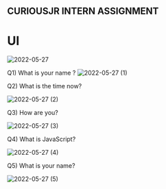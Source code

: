 ## CURIOUSJR INTERN ASSIGNMENT


# UI
![2022-05-27](https://user-images.githubusercontent.com/56127597/170730579-6b6cf0a7-1de7-496c-8666-88016357ee51.png)

Q1) What is your name ?
![2022-05-27 (1)](https://user-images.githubusercontent.com/56127597/170730785-23e3ddb9-3353-4228-be19-ffb7bf2b96c0.png)

Q2) What is the time now?

![2022-05-27 (2)](https://user-images.githubusercontent.com/56127597/170730842-b2d041e9-0eea-41ee-8524-04a01523ab36.png)

Q3) How are you?

![2022-05-27 (3)](https://user-images.githubusercontent.com/56127597/170730876-22fc2634-4106-4510-957e-52feecc5f1c4.png)

Q4) What is JavaScript?

![2022-05-27 (4)](https://user-images.githubusercontent.com/56127597/170730897-205462dc-ea1a-4a4d-956a-72fd81eb31d2.png)

Q5) What is your name?

![2022-05-27 (5)](https://user-images.githubusercontent.com/56127597/170730902-f7fceaeb-68e9-40ee-b242-d6b396372533.png)

